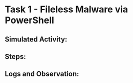 # Task 1 - Fileless Malware via PowerShell

## Simulated Activity:

## Steps:

## Logs and Observation:

